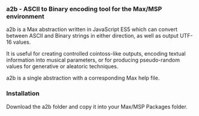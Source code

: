 ### a2b - ASCII to Binary encoding tool for the Max/MSP environment

a2b is a Max abstraction written in JavaScript ES5 which can convert between ASCII and Binary strings in either direction, as well as output UTF-16 values. 

It is useful for creating controlled cointoss-like outputs, encoding textual information into musical parameters, or for producing pseudo-random values for generative or aleatoric techniques.

a2b is a single abstraction with a corresponding Max help file. 

### Installation

Download the a2b folder and copy it into your Max/MSP Packages folder.